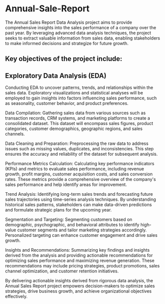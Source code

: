 # Annual-Sale-Report

The Annual Sales Report Data Analysis project aims to provide comprehensive insights into the sales performance of a company over the past year. By leveraging advanced data analysis techniques, the project seeks to extract valuable information from sales data, enabling stakeholders to make informed decisions and strategize for future growth.

## Key objectives of the project include:

## Exploratory Data Analysis (EDA)
Conducting EDA to uncover patterns, trends, and relationships within the sales data. Exploratory visualizations and statistical analyses will be employed to gain insights into factors influencing sales performance, such as seasonality, customer behavior, and product preferences.

Data Compilation: Gathering sales data from various sources such as transaction records, CRM systems, and marketing platforms to create a consolidated dataset. This dataset will encompass sales figures, product categories, customer demographics, geographic regions, and sales channels.

Data Cleaning and Preparation: Preprocessing the raw data to address issues such as missing values, duplicates, and inconsistencies. This step ensures the accuracy and reliability of the dataset for subsequent analysis.

Performance Metrics Calculation: Calculating key performance indicators (KPIs) and metrics to evaluate sales performance, including revenue growth, profit margins, customer acquisition costs, and sales conversion rates. These metrics provide a comprehensive overview of the company's sales performance and help identify areas for improvement.

Trend Analysis: Identifying long-term sales trends and forecasting future sales trajectories using time-series analysis techniques. By understanding historical sales patterns, stakeholders can make data-driven predictions and formulate strategic plans for the upcoming year.

Segmentation and Targeting: Segmenting customers based on demographic, psychographic, and behavioral attributes to identify high-value customer segments and tailor marketing strategies accordingly. Personalized targeting can enhance customer engagement and drive sales growth.

Insights and Recommendations: Summarizing key findings and insights derived from the analysis and providing actionable recommendations for optimizing sales performance and maximizing revenue generation. These recommendations may include pricing strategies, product promotions, sales channel optimization, and customer retention initiatives.

By delivering actionable insights derived from rigorous data analysis, the Annual Sales Report project empowers decision-makers to optimize sales strategies, drive business growth, and achieve organizational objectives effectively.
